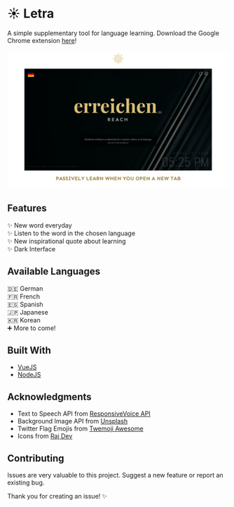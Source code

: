 # ☀️ Letra

A simple supplementary tool for language learning. Download the Google Chrome extension [here](https://chrome.google.com/webstore/detail/cjodkkjokggcaeacdhjliobekbnnmoio)!

![Screenshot](letra_screenshot1.png)

## Features
✨ New word everyday  
✨ Listen to the word in the chosen language  
✨ New inspirational quote about learning  
✨ Dark Interface

## Available Languages
🇩🇪 German  
🇫🇷 French  
🇪🇸 Spanish  
🇯🇵 Japanese  
🇰🇷 Korean  
➕ More to come!  

## Built With

* [VueJS](https://vuejs.org/)
* [NodeJS](https://nodejs.org/en/)

## Acknowledgments

* Text to Speech API from [ResponsiveVoice API](https://responsivevoice.org/api/)
* Background Image API from [Unsplash](https://responsivevoice.org/api/)
* Twitter Flag Emojis from [Twemoji Awesome](https://github.com/ellekasai/twemoji-awesome)
* Icons from [Raj Dev](https://freeicons.io/profile/714)

## Contributing

Issues are very valuable to this project. Suggest a new feature or report an existing bug.

Thank you for creating an issue! ✨


